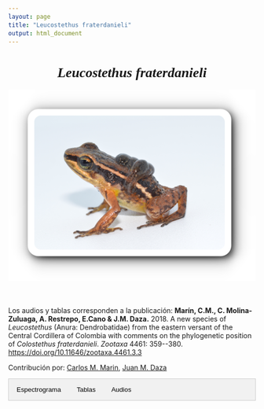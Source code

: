 ```yaml
---
layout: page
title: "Leucostethus fraterdanieli"
output: html_document
---
```



<style>
/* CSS para las pestañas */
.tab {
  overflow: hidden;
  border: 1px solid #ccc;
  background-color: #f1f1f1;
}
.tab button {
  background-color: inherit;
  float: left;
  border: none;
  outline: none;
  cursor: pointer;
  padding: 14px 16px;
  transition: 0.3s;
}
.tab button:hover {
  background-color: #ddd;
}
.tab button.active {
  background-color: #ccc;
}
.tabcontent {
  display: none;
  padding: 6px 12px;
  border: 1px solid #ccc;
  border-top: none;
}
/* CSS para audios */
.audio-container {
  display: flex;
  flex-direction: column;
}
.audio-container audio {
  margin-bottom: 10px;
}
</style>


<script>
function openTab(evt, tabName) {
  var i, tabcontent, tablinks;
  tabcontent = document.getElementsByClassName("tabcontent");
  for (i = 0; i < tabcontent.length; i++) {
    tabcontent[i].style.display = "none";
  }
  tablinks = document.getElementsByClassName("tablinks");
  for (i = 0; i < tablinks.length; i++) {
    tablinks[i].className = tablinks[i].className.replace(" active", "");
  }
  document.getElementById(tabName).style.display = "block";
  evt.currentTarget.className += " active";
}
</script>

<!-- Presentacion de la especie y los datos -->

<div style="font-family: Times; text-align: center;">
    <h1><i>Leucostethus fraterdanieli</i></h1>
    <img src="images/especie_Leucostethus_fraterdanieli.png" style="width:15cm;">
</div>
<br><br>

Los audios y tablas corresponden a la publicación:
<strong>Marín, C.M., C. Molina-Zuluaga, A. Restrepo, E.Cano & J.M. Daza.</strong> 2018. A new species of <i>Leucostethus</i> (Anura: Dendrobatidae) from the eastern versant of the Central Cordillera of Colombia with comments on the phylogenetic position of <i>Colostethus fraterdanieli</i>. <i>Zootaxa</i> 4461: 359--380. <a href="https://doi.org/10.11646/zootaxa.4461.3.3">https://doi.org/10.11646/zootaxa.4461.3.3</a>

Contribución por: <a href="mailto:marinc.carlosmario@gmail.com">Carlos M. Marin</a>, <a href="mailto:juanm.daza@udea.edu.co">Juan M. Daza</a>

<!-- Definicion de secciones -->

<div class="tab">
  <button class="tablinks" onclick="openTab(event, 'EspectroLefr')">Espectrograma</button>
  <button class="tablinks" onclick="openTab(event, 'tabLefr')">Tablas</button>
  <button class="tablinks" onclick="openTab(event, 'audLefr')">Audios</button>
</div>

<!-- Seccion espectrograma -->

<div id="EspectroLefr" class="tabcontent" style="text-align: center;">
  <video width="100%" height="auto" controls style="display: block; margin-left: auto; margin-right: auto;">
    <source src="Espectrograms/Leucostethus_fraterdanieli.mp4" type="video/mp4">
    Tu navegador no soporta el elemento de video.
  </video>
  <br><br>
  <img src="images/espectrograma_Diasporus_anthrax.png" style="width:10cm; display: block; margin-left: auto; margin-right: auto;">
</div>

<!-- Seccion de tablas -->

<div id="tabLefr" class="tabcontent">
  <p>Descarga tabla de medidas <a href="https://bit.ly/3LUkN5s">aquí</a>.</p>
  <p>Descarga tabla selección RAVEN <a href="https://bit.ly/3LUkN5s">aquí</a>.</p>
</div>

<!-- Seccion de audios -->

<div id="audLefr" class="tabcontent">
  <div class="audio-container">
    <audio controls>
      <source src="Boana_boans.wav" type="audio/wav">
      Tu navegador no soporta el elemento de audio.
    </audio>
  </div>
  <p>Audios disponibles <a href="https://bit.ly/3LUkN5s">aquí</a>.</p>
</div>


